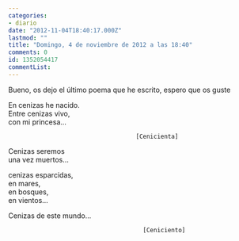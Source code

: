 ```yaml
---
categories:
- diario
date: "2012-11-04T18:40:17.000Z"
lastmod: ""
title: "Domingo, 4 de noviembre de 2012 a las 18:40"
comments: 0
id: 1352054417
commentList:
---
```


Bueno, os dejo el último poema que he escrito, espero que os guste  
  
En cenizas he nacido.  
Entre cenizas vivo,  
con mi princesa...  
  
                                        [Cenicienta]  
  
Cenizas seremos  
una vez muertos...  
  
cenizas esparcidas,  
en mares,  
en bosques,  
en vientos...  
  
Cenizas de este mundo...  
  
                                          [Ceniciento]